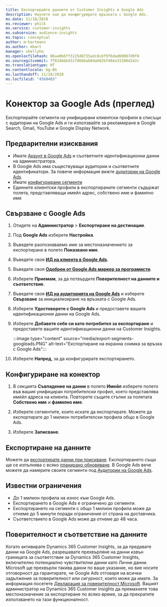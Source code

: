 ```yaml
---
title: Експортирайте данните от Customer Insights в Google Ads
description: Научете как да конфигурирате връзката с Google Ads.
ms.date: 11/18/2020
ms.reviewer: philk
ms.service: customer-insights
ms.subservice: audience-insights
ms.topic: conceptual
author: m-hartmann
ms.author: mhart
manager: shellyha
ms.openlocfilehash: 06aa0b6ff3125d8735adc8c8f9f6dad69087d9f8
ms.sourcegitcommit: ff824bbbd31fd666ab0da682bf48ea31580d242c
ms.translationtype: HT
ms.contentlocale: bg-BG
ms.lasthandoff: 11/18/2020
ms.locfileid: "4568403"
---
```

# <a name="connector-for-google-ads-preview"></a>Конектор за Google Ads (преглед)

Експортирайте сегменти на унифицирани клиентски профили в списъци с аудитории на Google Ads и ги използвайте за рекламиране в Google Search, Gmail, YouTube и Google Display Network. 

## <a name="prerequisites"></a>Предварителни изисквания

-   Имате [Акаунт в Google Ads](https://ads.google.com/) и съответните идентификационни данни на администратора.
-   В Google Ads има съществуващи аудитории и съответните идентификатори. За повече информация вижте [аудитории на Google Ads](https://support.google.com/google-ads/answer/7558048?hl=en#:~:text=Audience%20lists%20is%20a%20section,Display%20Network%20through%20remarketing%20campaigns.).
-   Имате [конфигурирани сегменти](segments.md)
-   Единните клиентски профили в експортираните сегменти съдържат полета, представляващи имейл адрес, собствено име и фамилно име

## <a name="connect-to-google-ads"></a>Свързване с Google Ads

1. Отидете на **Администратор** > **Експортиране на дестинации**.

1. Под **Google Ads** изберете **Настройка**.

1. Въведете разпознаваемо име за местоназначението за експортиране в полето **Показвано име**.

1. Въведете своя **[ИД на клиента в Google Ads](https://support.google.com/google-ads/answer/1704344)**.

1. Въведете своя **[Одобрен от Google Ads маркер за програмисти](https://developers.google.com/google-ads/api/docs/first-call/dev-token)**.

1. Изберете **Приемам**, за да потвърдите **Поверителност на данните и съответствие**.

1. Въведете своя **[ИД на аудиторията на Google Ads](https://support.google.com/google-ads/answer/7558048?hl=en#:~:text=Audience%20lists%20is%20a%20section,Display%20Network%20through%20remarketing%20campaigns.)** и изберете **Свързване** за инициализиране на връзката с Google Ads.

1. Изберете **Удостоверете с Google Ads** и предоставете вашите идентификационни данни на Google Ads.

1. Изберете **Добавете себе си като потребител за експортиране** и предоставете вашите идентификационни данни на Customer Insights.

   :::image type="content" source="media/export-segments-googleads.PNG" alt-text="Експортиране на екранна снимка за връзка с Google Ads":::

1. Изберете **Напред**, за да конфигурирате експортирането.

## <a name="configure-the-connector"></a>Конфигуриране на конектор

1. В секцията **Съвпадение на данни** в полето **Имейл** изберете полето във вашия унифициран потребителски профил, което представлява имейл адреса на клиента. Повторете същите стъпки за полетата **Собствено име** и **фамилно име**.

1. Изберете сегментите, които искате да експортирате. Можете да експортирате до 1 милион потребителски профила общо в Google Ads.

1. Изберете **Записване**.

## <a name="export-the-data"></a>Експортиране на данните

Можете да [експортирате данни при поискване](export-destinations.md). Експортирането също ще се изпълнява с всяко [планирано обновяване](system.md#schedule-tab). В Google Ads вече можете да намерите своите сегменти под [Аудитории на Google Ads](https://support.google.com/google-ads/answer/7558048?hl=en/).

## <a name="known-limitations"></a>Известни ограничения

- До 1 милион профила на износ към Google Ads.
- Експортирането в Google Ads е ограничено до сегменти.
- Експортирането на сегменти с общо 1 милион профила може да отнеме до 5 минути поради ограничения от страна на доставчика. 
- Съответствието в Google Ads може да отнеме до 48 часа.

## <a name="data-privacy-and-compliance"></a>Поверителност и съответствие на данните

Когато активирате Dynamics 365 Customer Insights, за да предавате данни на Google Ads, разрешавате прехвърляне на данни извън границата за съответствие за Dynamics 365 Customer Insights, включително потенциално чувствителни данни като Лични данни. Microsoft ще прехвърли такива данни по ваше указание, но вие носите отговорност да гарантирате, че Google Ads отговаря на всички задължения за поверителност или сигурност, които може да имате. За информация посетете [Декларация за поверителност Microsoft](https://go.microsoft.com/fwlink/?linkid=396732).
Вашият администратор на Dynamics 365 Customer Insights да премахнете това местоназначение за експортиране по всяко време, за да прекратите използването на тази функционалност.
